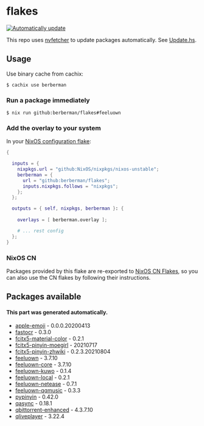 # flakes

[![Automatically update](https://github.com/berberman/flakes/actions/workflows/nvfetcher.yaml/badge.svg)](https://github.com/berberman/flakes/actions/workflows/nvfetcher.yaml)

This repo uses [nvfetcher](https://github.com/berberman/nvfetcher) to update packages automatically.
See [Update.hs](Update.hs).

## Usage

Use binary cache from cachix:

```
$ cachix use berberman
```

### Run a package immediately

```
$ nix run github:berberman/flakes#feeluown
```

### Add the overlay to your system

In your [NixOS configuration flake](https://www.tweag.io/blog/2020-07-31-nixos-flakes/):

```nix
{

  inputs = {
    nixpkgs.url = "github:NixOS/nixpkgs/nixos-unstable";
    berberman = {
      url = "github:berberman/flakes";
      inputs.nixpkgs.follows = "nixpkgs";
    };
  };

  outputs = { self, nixpkgs, berberman }: {
  
    overlays = [ berberman.overlay ];

    # ... rest config
  };
}
```

### NixOS CN

Packages provided by this flake are re-exported to [NixOS CN Flakes](https://github.com/nixos-cn/flakes),
so you can also use the CN flakes by following their instructions.

## Packages available

#### This part was generated automatically.

* [apple-emoji](https://github.com/samuelngs/apple-emoji-linux) - 0.0.0.20200413
* [fastocr](https://github.com/BruceZhang1993/FastOCR) - 0.3.0
* [fcitx5-material-color](https://github.com/hosxy/Fcitx5-Material-Color) - 0.2.1
* [fcitx5-pinyin-moegirl](https://github.com/outloudvi/mw2fcitx) - 20210717
* [fcitx5-pinyin-zhwiki](https://github.com/felixonmars/fcitx5-pinyin-zhwiki) - 0.2.3.20210804
* [feeluown](https://github.com/feeluown/FeelUOwn) - 3.7.10
* [feeluown-core](https://github.com/feeluown/FeelUOwn) - 3.7.10
* [feeluown-kuwo](https://github.com/feeluown/feeluown-kuwo) - 0.1.4
* [feeluown-local](https://github.com/feeluown/feeluown-local) - 0.2.1
* [feeluown-netease](https://github.com/feeluown/feeluown-netease) - 0.7.1
* [feeluown-qqmusic](https://github.com/feeluown/feeluown-qqmusic) - 0.3.3
* [pypinyin](https://github.com/mozillazg/python-pinyin) - 0.42.0
* [qasync](https://github.com/CabbageDevelopment/qasync) - 0.18.1
* [qbittorrent-enhanced](https://github.com/c0re100/qBittorrent-Enhanced-Edition) - 4.3.7.10
* [qliveplayer](https://github.com/IsoaSFlus/QLivePlayer) - 3.22.4

